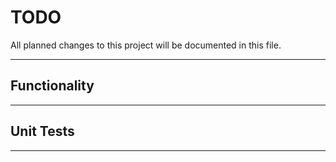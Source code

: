 # TODO

All planned changes to this project will be documented in this file.
___

## Functionality
___


## Unit Tests
___

